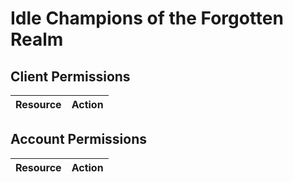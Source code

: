 # Idle Champions of the Forgotten Realm


## Client Permissions
| Resource | Action |
| - | - |

## Account Permissions
| Resource | Action |
| - | - |

